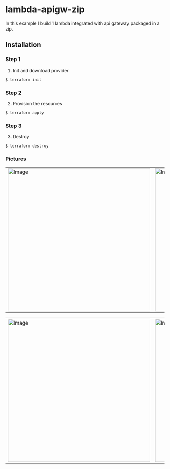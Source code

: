 # lambda-apigw-zip

In this example I build 1 lambda integrated with api gateway packaged in a zip.

## Installation

### Step 1
1. Init and download provider
```
$ terraform init
```

### Step 2
2. Provision the resources
```
$ terraform apply
```

### Step 3
3. Destroy
```
$ terraform destroy
```


### Pictures
<table style="width:100%">
  <tr>
    <td>
  	<img width="450" alt="Image" src="">
    </td>
    <td>
  	<img width="450" alt="Image" src="">
    </td>
  </tr>
</table>


<table style="width:100%">
  <tr>
    <td>
  	<img width="450" alt="Image" src="">
    </td>
    <td>
  	<img width="450" alt="Image" src="">
    </td>
  </tr>
</table>


